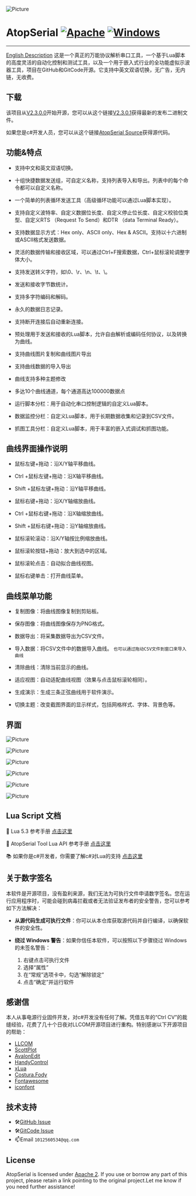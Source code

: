 
![Picture](image/AtopSerial2.png)

# AtopSerial [![Apache](https://img.shields.io/static/v1.svg?label=license&message=Apache+2&color=blue)](https://github.com/mt6595/AtopSerial/blob/main/LICENSE) [![Windows](https://img.shields.io/badge/Windows-passing-brightgreen)](https://github.com/mt6595/AtopSerial/blob/main/LICENSE)
***

[English Description](https://github.com/mt6595/AtopSerial/blob/main/README.md)
这是一个真正的万能协议解析串口工具，一个基于Lua脚本的高度灵活的自动化控制和测试工具，以及一个用于嵌入式行业的全功能虚拟示波器工具，项目在GitHub和GitCode开源。它支持中英文双语切换，无广告，无内链，无收费。

## 下载
该项目从[V2.3.0.0](https://github.com/mt6595/AtopSerial/releases/tag/V2.3.0.0)开始开源，您可以从这个链接[V2.3.0.1](https://github.com/mt6595/AtopSerial/releases/tag/V2.3.0.1)获得最新的发布二进制文件。

如果您是c#开发人员，您可以从这个链接[AtopSerial Source](https://codeload.github.com/mt6595/AtopSerial/zip/refs/heads/main)获得源代码。
## 功能&特点
- 支持中文和英文双语切换。

- 十组快捷数据发送组，可自定义名称，支持列表导入和导出。列表中的每个命令都可以自定义名称。

- 一个简单的列表循环发送工具（高级循环功能可以通过Lua脚本实现）。

- 支持自定义波特率、自定义数据位长度、自定义停止位长度、自定义校验位类型、自定义RTS （Request To Send）和DTR （data Terminal Ready）。

- 支持数据显示方式：Hex only、ASCII only、Hex & ASCII。支持以十六进制或ASCII格式发送数据。

- 灵活的数据传输和接收区域，可以通过Ctrl+F搜索数据，Ctrl+鼠标滚轮调整字体大小。

- 支持发送转义字符，如\0、\r、\n、\t、\\。

- 发送和接收字节数统计。

- 支持多字符编码和解码。

- 永久的数据日志记录。

- 支持断开连接后自动重新连接。

- 预处理用于发送和接收的Lua脚本，允许自由解析或编码任何协议，以及转换为曲线。

- 支持曲线图片复制和曲线图片导出

- 支持曲线数据的导入导出

- 曲线支持多种主题修改

- 多达10个曲线通道，每个通道高达100000数据点

- 运行脚本分栏：用于自动化串口控制逻辑的自定义Lua脚本。

- 数据监控分栏：自定义Lua脚本，用于长期数据收集和记录到CSV文件。

- 抓图工具分栏：自定义Lua脚本，用于丰富的嵌入式调试和抓图功能。

## 曲线界面操作说明
- 鼠标左键+拖动：沿X/Y轴平移曲线。

- Ctrl +鼠标左键+拖动：沿X轴平移曲线。

- Shift +鼠标左键+拖动：沿Y轴平移曲线。

- 鼠标右键+拖动：沿X/Y轴缩放曲线。

- Ctrl +鼠标右键+拖动：沿X轴缩放曲线。

- Shift +鼠标右键+拖动：沿Y轴缩放曲线。

- 鼠标滚轮滚动：沿X/Y轴按比例缩放曲线。

- 鼠标滚轮按钮+拖动：放大到选中的区域。

- 鼠标滚轮点击：自动拟合曲线视图。

- 鼠标右键单击：打开曲线菜单。

## 曲线菜单功能
- 复制图像：将曲线图像复制到剪贴板。

- 保存图像：将曲线图像保存为PNG格式。

- 数据导出：将采集数据导出为CSV文件。

- 导入数据：将CSV文件中的数据导入曲线。
`也可以通过拖动CSV文件到窗口来导入曲线`

- 清除曲线：清除当前显示的曲线。

- 适应视图：自动适配曲线视图（效果与点击鼠标滚轮相同）。

- 生成演示：生成三条正弦曲线用于软件演示。

- 切换主题：改变截图界面的显示样式，包括网格样式、字体、背景色等。

## 界面
![Picture](image/picture1.png)

![Picture](image/picture2.png)

![Picture](image/picture3.png)

![Picture](image/picture4.png)

![Picture](image/picture5.png)

![Picture](image/picture6.png)

## Lua Script 文档
📔 Lua 5.3 参考手册 [点击这里](https://www.lua.org/manual/5.3/)

📖 AtopSerial Tool Lua  API 参考手册 [点击这里](https://github.com/mt6595/AtopSerial/blob/main/LuaApi.md)

📚 如果你是c#开发者，你需要了解c#对Lua的支持 [点击这里](https://github.com/Tencent/xLua)

## 关于数字签名
本软件是开源项目，没有盈利来源，我们无法为可执行文件申请数字签名。您在运行应用程序时，可能会碰到病毒拦截或者无法验证发布者的安全警告，您可以参考如下方法解决：

- **从源代码生成可执行文件**：你可以从本仓库获取源代码并自行编译，以确保软件的安全性。

- **绕过 Windows 警告**：如果你信任本软件，可以按照以下步骤绕过 Windows 的未签名警告：
  1. 右键点击可执行文件
  2. 选择“属性”
  3. 在“常规”选项卡中，勾选“解除锁定”
  4. 点击“确定”并运行软件


## 感谢信
本人从事电源行业固件开发，对c#开发没有任何了解。凭借五年的“Ctrl CV”的裁缝经验，花费了几十个日夜对LLCOM开源项目进行重构。特别感谢以下开源项目的帮助：
- [LLCOM](https://github.com/chenxuuu/llcom)
- [ScottPlot](https://github.com/ScottPlot/ScottPlot)
- [AvalonEdit](https://github.com/icsharpcode/AvalonEdit)
- [HandyControl](https://github.com/HandyOrg/HandyControl)
- [xLua](https://github.com/Tencent/xLua)
- [Costura.Fody](https://github.com/Fody/Costura)
- [Fontawesome](https://fontawesome.com/)
- [iconfont](https://www.iconfont.cn/)

## 技术支持
- 🛠️[GitHub Issue](https://github.com/mt6595/AtopSerial/issues)
- 🛠️[GitCode Issue](https://gitcode.com/mt6595/AtopSerial/issues)
- 📫Email `1012560534@qq.com`

## License
AtopSerial is licensed under [Apache 2](https://github.com/mt6595/AtopSerial/blob/main/LICENSE). If you use or borrow any part of this project, please retain a link pointing to the original project.Let me know if you need further assistance!
